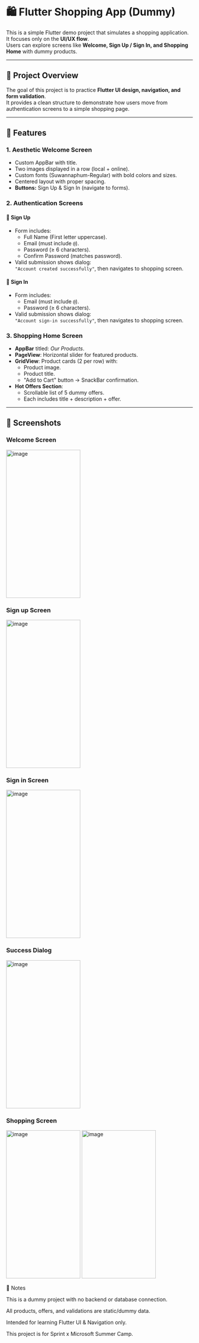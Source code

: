 # 🛍️ Flutter Shopping App (Dummy)

This is a simple Flutter demo project that simulates a shopping application.  
It focuses only on the **UI/UX flow**.  
Users can explore screens like **Welcome, Sign Up / Sign In, and Shopping Home** with dummy products.

---

## 📌 Project Overview
The goal of this project is to practice **Flutter UI design, navigation, and form validation**.  
It provides a clean structure to demonstrate how users move from authentication screens to a simple shopping page.

---

## 🚀 Features

### 1. Aesthetic Welcome Screen
- Custom AppBar with title.
- Two images displayed in a row (local + online).
- Custom fonts (Suwannaphum-Regular) with bold colors and sizes.
- Centered layout with proper spacing.
- **Buttons:** Sign Up & Sign In (navigate to forms).

### 2. Authentication Screens
#### 🔹 Sign Up
- Form includes:
  - Full Name (First letter uppercase).
  - Email (must include `@`).
  - Password (≥ 6 characters).
  - Confirm Password (matches password).
- Valid submission shows dialog:  
  `"Account created successfully"`, then navigates to shopping screen.

#### 🔹 Sign In
- Form includes:
  - Email (must include `@`).
  - Password (≥ 6 characters).
- Valid submission shows dialog:  
  `"Account sign-in successfully"`, then navigates to shopping screen.

### 3. Shopping Home Screen
- **AppBar** titled: *Our Products*.
- **PageView**: Horizontal slider for featured products.
- **GridView**: Product cards (2 per row) with:
  - Product image.
  - Product title.
  - "Add to Cart" button → SnackBar confirmation.
- **Hot Offers Section**:
  - Scrollable list of 5 dummy offers.
  - Each includes title + description + offer.

---
## 📸 Screenshots

### Welcome Screen
<img width="200" height="400" alt="image" src="https://github.com/user-attachments/assets/f9ba3622-2b7e-4abf-b828-d6307c4a8543" />

### Sign up Screen
<img width="200" height="400" alt="image" src="https://github.com/user-attachments/assets/ed8f08ea-8a39-419e-a637-bf318a6a8648" />

### Sign in Screen
<img width="200" height="400" alt="image" src="https://github.com/user-attachments/assets/8d6115c3-79cc-455a-8507-0bd35b0d1eb0" />

### Success Dialog
<img width="200" height="400" alt="image" src="https://github.com/user-attachments/assets/ea0d2e59-dca6-496e-9d91-de7900fb22c9" />

### Shopping Screen
<img width="200" height="400" alt="image" src="https://github.com/user-attachments/assets/03c668dd-a7c2-4185-9348-c084085d05b6" />
<img width="200" height="400" alt="image" src="https://github.com/user-attachments/assets/6e87d114-1ad2-45a0-a378-d1a8d56f9a88" />




📌 Notes

This is a dummy project with no backend or database connection.

All products, offers, and validations are static/dummy data.

Intended for learning Flutter UI & Navigation only.

This project is for Sprint x Microsoft Summer Camp.
